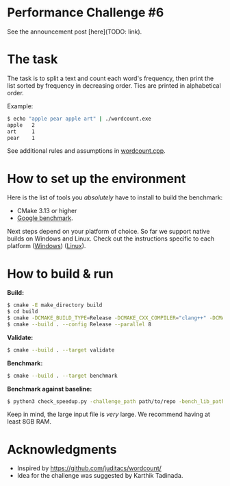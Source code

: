 # Performance Challenge #6

See the announcement post [here](TODO: link).

# The task

The task is to split a text and count each word's frequency, then print the list sorted by frequency in decreasing order. Ties are printed in alphabetical order.

Example:
```bash
$ echo "apple pear apple art" | ./wordcount.exe
apple   2
art     1
pear    1
```

See additional rules and assumptions in [wordcount.cpp](wordcount.cpp).

# How to set up the environment

Here is the list of tools you *absolutely* have to install to build the benchmark:
* CMake 3.13 or higher
* [Google benchmark](https://github.com/google/benchmark).

Next steps depend on your platform of choice. So far we support native builds on Windows and Linux. Check out the instructions specific to each platform ([Windows](QuickstartWindows.md)) ([Linux](QuickstartLinux.md)).

# How to build & run

**Build:**
```bash
$ cmake -E make_directory build
$ cd build
$ cmake -DCMAKE_BUILD_TYPE=Release -DCMAKE_CXX_COMPILER="clang++" -DCMAKE_C_COMPILER="clang" -G Ninja ..
$ cmake --build . --config Release --parallel 8
```

**Validate:**
```bash
$ cmake --build . --target validate
```

**Benchmark:**
```bash
$ cmake --build . --target benchmark
```

**Benchmark against baseline:**
```bash
$ python3 check_speedup.py -challenge_path path/to/repo -bench_lib_path ~/workspace/benchmark/benchmark -num_runs 3
```

Keep in mind, the large input file is *very* large. We recommend having at least 8GB RAM.

# Acknowledgments
- Inspired by https://github.com/juditacs/wordcount/
- Idea for the challenge was suggested by Karthik Tadinada.